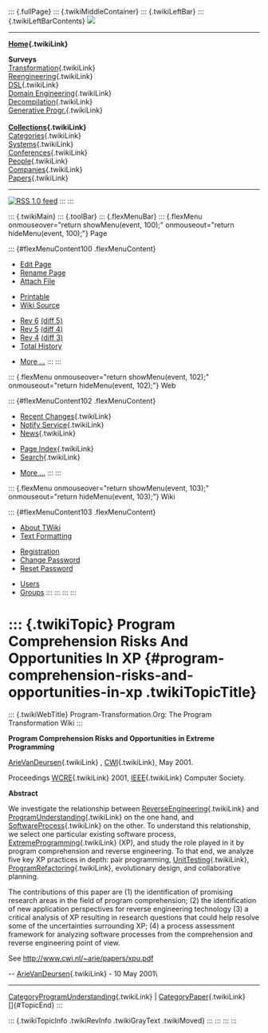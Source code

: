 ::: {.fullPage}
::: {.twikiMiddleContainer}
::: {.twikiLeftBar}
::: {.twikiLeftBarContents}
![](../pub/transformation.gif)

------------------------------------------------------------------------

**[Home](WebHome){.twikiLink}**

**Surveys**\
[Transformation](ProgramTransformation){.twikiLink}\
[Reengineering](ReengineeringWiki){.twikiLink}\
[DSL](DomainSpecificLanguages){.twikiLink}\
[Domain Engineering](DomainEngineering){.twikiLink}\
[Decompilation](DeCompilation){.twikiLink}\
[Generative Progr.](GenerativeProgrammingWiki){.twikiLink}\
\
**[Collections](CategoryCollection){.twikiLink}**\
[Categories](CategoryCategory){.twikiLink}\
[Systems](TransformationSystems){.twikiLink}\
[Conferences](TransformationConferences){.twikiLink}\
[People](TransformationPeople){.twikiLink}\
[Companies](TransformationCompanies){.twikiLink}\
[Papers](CategoryPaper){.twikiLink}

------------------------------------------------------------------------

[![](../pub/rss.gif "RSS 1.0 feed")](WebRss@skin=rss)
:::
:::

::: {.twikiMain}
::: {.toolBar}
::: {.flexMenuBar}
::: {.flexMenu onmouseover="return showMenu(event, 100);" onmouseout="return hideMenu(event, 100);"}
Page

::: {#flexMenuContent100 .flexMenuContent}
-   [Edit
    Page](http://www.program-transformation.org/edit/Transform/ProgramComprehensionRisksAndOpportunitiesInXP?t=1536826403)
-   [Rename
    Page](http://www.program-transformation.org/rename/Transform/ProgramComprehensionRisksAndOpportunitiesInXP)
-   [Attach
    File](http://www.program-transformation.org/attach/Transform/ProgramComprehensionRisksAndOpportunitiesInXP)

<!-- -->

-   [Printable](http://www.program-transformation.org/view/Transform/ProgramComprehensionRisksAndOpportunitiesInXP?skin=print.pattern)
-   [Wiki
    Source](http://www.program-transformation.org/view/Transform/ProgramComprehensionRisksAndOpportunitiesInXP?skin=text&raw=on&contenttype=text/plain)

<!-- -->

-   [Rev
    6](http://www.program-transformation.org/view/Transform/ProgramComprehensionRisksAndOpportunitiesInXP?rev=1.6)
    [(diff 5)](http://www.program-transformation.org/rdiff/Transform/ProgramComprehensionRisksAndOpportunitiesInXP?rev1=1.6&rev2=1.5)
-   [Rev
    5](http://www.program-transformation.org/view/Transform/ProgramComprehensionRisksAndOpportunitiesInXP?rev=1.5)
    [(diff 4)](http://www.program-transformation.org/rdiff/Transform/ProgramComprehensionRisksAndOpportunitiesInXP?rev1=1.5&rev2=1.4)
-   [Rev
    4](http://www.program-transformation.org/view/Transform/ProgramComprehensionRisksAndOpportunitiesInXP?rev=1.4)
    [(diff 3)](http://www.program-transformation.org/rdiff/Transform/ProgramComprehensionRisksAndOpportunitiesInXP?rev1=1.4&rev2=1.3)
-   [Total
    History](http://www.program-transformation.org/rdiff/Transform/ProgramComprehensionRisksAndOpportunitiesInXP)

<!-- -->

-   [More
    \...](http://www.program-transformation.org/oops/Transform/ProgramComprehensionRisksAndOpportunitiesInXP?template=oopsmore&param1=1.6&param2=1.6)
:::
:::

::: {.flexMenu onmouseover="return showMenu(event, 102);" onmouseout="return hideMenu(event, 102);"}
Web

::: {#flexMenuContent102 .flexMenuContent}
-   [Recent Changes](WebChanges){.twikiLink}
-   [Notify Service](WebNotify){.twikiLink}
-   [News](WebNews){.twikiLink}

<!-- -->

-   [Page Index](WebIndex){.twikiLink}
-   [Search](WebSearch){.twikiLink}

<!-- -->

-   [More
    \...](http://www.program-transformation.org/oops/Transform/ProgramComprehensionRisksAndOpportunitiesInXP?template=oopsmore&param1=1.6&param2=1.6)
:::
:::

::: {.flexMenu onmouseover="return showMenu(event, 103);" onmouseout="return hideMenu(event, 103);"}
Wiki

::: {#flexMenuContent103 .flexMenuContent}
-   [About
    TWiki](http://www.program-transformation.org/view/TWiki/WebHome)
-   [Text
    Formatting](http://www.program-transformation.org/view/TWiki/TextFormattingRules)

<!-- -->

-   [Registration](http://www.program-transformation.org/view/TWiki/TWikiRegistration)
-   [Change
    Password](http://www.program-transformation.org/view/TWiki/ChangePassword)
-   [Reset
    Password](http://www.program-transformation.org/view/TWiki/ResetPassword)

<!-- -->

-   [Users](http://www.program-transformation.org/view/Main/TWikiUsers)
-   [Groups](http://www.program-transformation.org/view/Main/TWikiGroups)
:::
:::
:::
:::

::: {.twikiTopic}
Program Comprehension Risks And Opportunities In XP {#program-comprehension-risks-and-opportunities-in-xp .twikiTopicTitle}
===================================================

::: {.twikiWebTitle}
Program-Transformation.Org: The Program Transformation Wiki
:::

**Program Comprehension Risks and Opportunities in Extreme Programming**

[ArieVanDeursen](ArieVanDeursen){.twikiLink} , [CWI](CWI){.twikiLink},
May 2001.

Proceedings [WCRE](WCRE){.twikiLink} 2001, [IEEE](IEEE){.twikiLink}
Computer Society.

**Abstract**

We investigate the relationship between
[ReverseEngineering](ReverseEngineering){.twikiLink} and
[ProgramUnderstanding](ProgramUnderstanding){.twikiLink} on the one
hand, and [SoftwareProcess](SoftwareProcess){.twikiLink} on the other.
To understand this relationship, we select one particular existing
software process, [ExtremeProgramming](ExtremeProgramming){.twikiLink}
(XP), and study the role played in it by program comprehension and
reverse engineering. To that end, we analyze five key XP practices in
depth: pair programming, [UnitTesting](UnitTesting){.twikiLink},
[ProgramRefactoring](ProgramRefactoring){.twikiLink}, evolutionary
design, and collaborative planning.

The contributions of this paper are (1) the identification of promising
research areas in the field of program comprehension; (2) the
identification of new application perspectives for reverse engineering
technology (3) a critical analysis of XP resulting in research questions
that could help resolve some of the uncertainties surrounding XP; (4) a
process assessment framework for analyzing software processes from the
comprehension and reverse engineering point of view.

See <http://www.cwi.nl/~arie/papers/xpu.pdf>

\-- [ArieVanDeursen](ArieVanDeursen){.twikiLink} - 10 May 2001\

------------------------------------------------------------------------

[CategoryProgramUnderstanding](CategoryProgramUnderstanding){.twikiLink}
\| [CategoryPaper](CategoryPaper){.twikiLink}\
[]{#TopicEnd}
:::

::: {.twikiTopicInfo .twikiRevInfo .twikiGrayText .twikiMoved}
:::
:::
:::
:::
